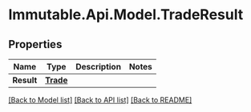 # Immutable.Api.Model.TradeResult

## Properties

Name | Type | Description | Notes
------------ | ------------- | ------------- | -------------
**Result** | [**Trade**](Trade.md) |  | 

[[Back to Model list]](../README.md#documentation-for-models) [[Back to API list]](../README.md#documentation-for-api-endpoints) [[Back to README]](../README.md)

